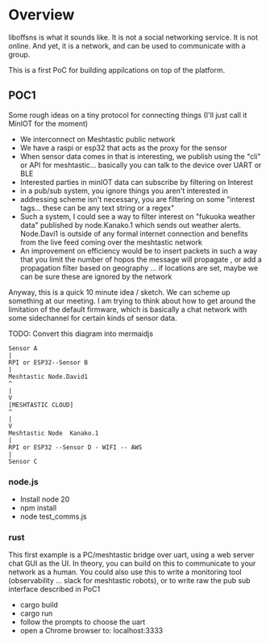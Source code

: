 # Overview

liboffsns is what it sounds like.  It is not a social networking service.  It is not online.  And yet, it is a network, and can be used to communicate with a group.

This is a first PoC for building appilcations on top of the platform.

## POC1

Some rough ideas on a tiny protocol for connecting things (I'll just call it MinIOT for the moment)

- We interconnect on Meshtastic public network
- We have a raspi or esp32 that acts as the proxy for the sensor
- When sensor data comes in that is interesting, we publish using the "cli" or API for meshtastic... basically you can talk to the device over UART or BLE
- Interested parties in minIOT data can subscribe by filtering on Interest
- in a pub/sub system, you ignore things you aren't interested in
- addressing scheme isn't necessary, you are filtering on some "interest tags... these can be any text string or a regex"
- Such a system, I could see a way to filter interest on "fukuoka weather data" published by node.Kanako.1 which sends out weather alerts.  Node.Davi1 is outside of any formal internet connection and benefits from the live feed coming over the meshtastic network
- An improvement on efficiency would be to insert packets in such a way that you limit the number of hopos the message will propagate , or add a propagation filter based on geography ... if locations are set, maybe we can be sure these are ignored by the network 

Anyway, this is a quick 10 minute idea / sketch.  We can scheme up something at our meeting.  I am trying to think about how to get around the limitation of the default firmware, which is basically a chat network with some sidechannel for certain kinds of sensor data.

TODO: Convert this diagram into mermaidjs

```
Sensor A
|
RPI or ESP32--Sensor B
|
Meshtastic Node.David1
^
|
V
[MESHTASTIC CLOUD]
^
|
V
Meshtastic Node  Kanako.1
|
RPI or ESP32 --Sensor D - WIFI -- AWS
|
Sensor C
```

### node.js

- Install node 20
- npm install
- node test_comms.js

### rust

This first example is a PC/meshtastic bridge over uart, using a web server chat GUI as the UI.  In theory, you can build on this to communicate to your network as a human.  You could also use this to write a monitoring tool (observability ... slack for meshtastic robots), or to write raw the pub sub interface described in PoC1

- cargo build
- cargo run
- follow the prompts to choose the uart
- open a Chrome browser to: localhost:3333

